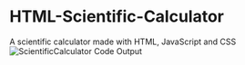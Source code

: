 # HTML-Scientific-Calculator
A scientific calculator made with HTML, JavaScript and CSS
![ScientificCalculator](https://user-images.githubusercontent.com/61402409/79748712-2a427280-830e-11ea-8de4-ad827ac3d859.jpeg) Code Output
